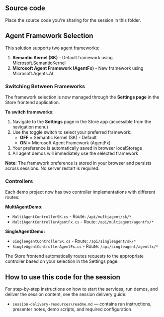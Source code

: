 ## Source code

Place the source code you're sharing for the session in this folder.

## Agent Framework Selection

This solution supports two agent frameworks:

1. **Semantic Kernel (SK)** - Default framework using Microsoft.SemanticKernel
2. **Microsoft Agent Framework (AgentFx)** - New framework using Microsoft.Agents.AI

### Switching Between Frameworks

The framework selection is now managed through the **Settings page** in the Store frontend application. 

**To switch frameworks:**
1. Navigate to the **Settings** page in the Store app (accessible from the navigation menu)
2. Use the toggle switch to select your preferred framework:
   - **OFF** = Semantic Kernel (SK) - Default
   - **ON** = Microsoft Agent Framework (AgentFx)
3. Your preference is automatically saved in browser localStorage
4. All agent demos will immediately use the selected framework

**Note:** The framework preference is stored in your browser and persists across sessions. No server restart is required.

### Controllers

Each demo project now has two controller implementations with different routes:

**MultiAgentDemo:**
- `MultiAgentControllerSK.cs` - Route: `/api/multiagent/sk/*`
- `MultiAgentControllerAgentFx.cs` - Route: `/api/multiagent/agentfx/*`

**SingleAgentDemo:**
- `SingleAgentControllerSK.cs` - Route: `/api/singleagent/sk/*`
- `SingleAgentControllerAgentFx.cs` - Route: `/api/singleagent/agentfx/*`

The Store frontend automatically routes requests to the appropriate controller based on your selection in the Settings page.

## How to use this code for the session

For step-by-step instructions on how to start the services, run demos, and deliver the session content, see the session delivery guide:

- `session-delivery-resources\readme.md` — contains run instructions, presenter notes, demo scripts, and required configuration.

